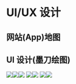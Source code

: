 # UI/UX 设计

## 网站(App)地图

## UI 设计(墨刀绘图)

![](./UI1.png)![](./UI2.png)![](./UI3.png)
![](./UI4.png)![](./UI5.png)
![](./UI6.png)![](./UI7.png)